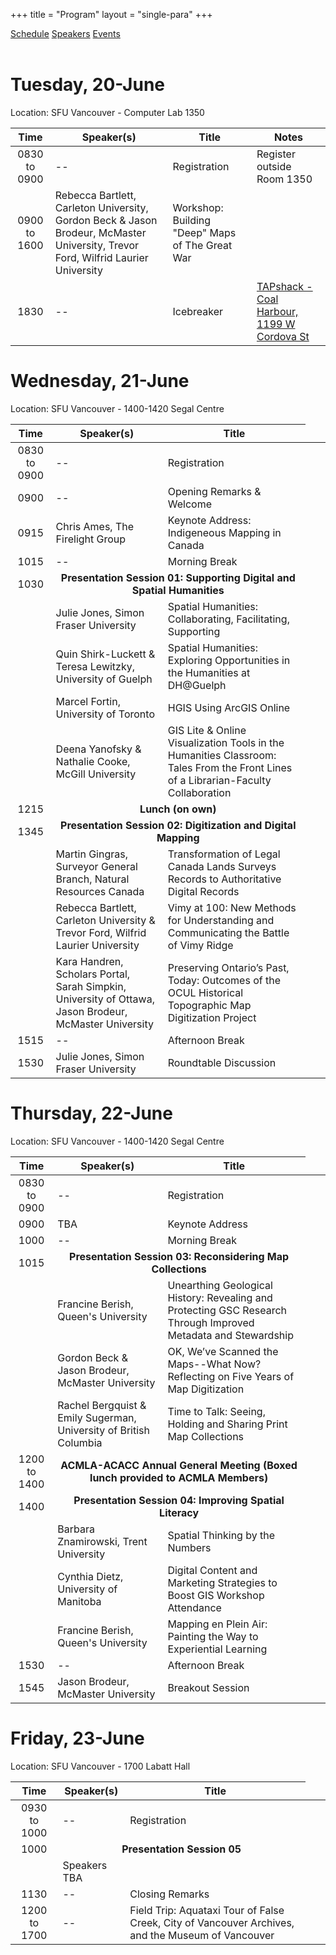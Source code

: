 +++
title = "Program"
layout = "single-para"
+++

<div class="program expanded button-group">
  <a href="../schedule" class="button active">Schedule</a>
  <a href="../speakers" class="button">Speakers</a>
  <a href="../events" class="button">Events</a>
</div>
<br />

# Tuesday, 20-June
Location: SFU Vancouver - Computer Lab 1350

|Time      | Speaker(s) | Title | Notes |
|:------------:| -----------| -----------|-----------|
|0830 to 0900|--|Registration|Register outside Room 1350|
|0900 to 1600|Rebecca Bartlett, Carleton University, Gordon Beck & Jason Brodeur, McMaster University, Trevor Ford, Wilfrid Laurier University |Workshop: Building "Deep" Maps of The Great War||
|1830|--|Icebreaker|[TAPshack - Coal Harbour, 1199 W Cordova St](http://tapshack.ca/menu.html)|

# Wednesday, 21-June
Location: SFU Vancouver - 1400-1420 Segal Centre 

|Time      | Speaker(s) | Title |
|:------------:|-----------|-----------|
|0830 to 0900|--|Registration|
|0900|--|Opening Remarks & Welcome|
|0915|Chris Ames, The Firelight Group|Keynote Address: Indigeneous Mapping in Canada|
|1015|--|Morning Break|
|1030<td colspan="2" align="center">**Presentation Session 01: Supporting Digital and Spatial Humanities**</td>
||Julie Jones, Simon Fraser University|Spatial Humanities: Collaborating, Facilitating, Supporting|
||Quin Shirk-Luckett & Teresa Lewitzky, University of Guelph|Spatial Humanities: Exploring Opportunities in the Humanities at DH@Guelph|
||Marcel Fortin, University of Toronto|HGIS Using ArcGIS Online|
||Deena Yanofsky & Nathalie Cooke, McGill University|GIS Lite & Online Visualization Tools in the Humanities Classroom: Tales From the Front Lines of a Librarian-Faculty Collaboration|
|1215<td colspan="2" align="center">**Lunch (on own)**</td>
|1345<td colspan="2" align="center">**Presentation Session 02: Digitization and Digital Mapping**</td>
||Martin Gingras, Surveyor General Branch, Natural Resources Canada|Transformation of Legal Canada Lands Surveys Records to Authoritative Digital Records|
||Rebecca Bartlett, Carleton University & Trevor Ford, Wilfrid Laurier University|Vimy at 100: New Methods for Understanding and Communicating the Battle of Vimy Ridge|
||Kara Handren, Scholars Portal, Sarah Simpkin, University of Ottawa, Jason Brodeur, McMaster University|Preserving Ontario’s Past, Today: Outcomes of the OCUL Historical Topographic Map Digitization Project|
|1515|--|Afternoon Break|
|1530|Julie Jones, Simon Fraser University|Roundtable Discussion|

# Thursday, 22-June
Location: SFU Vancouver - 1400-1420 Segal Centre

|Time      | Speaker(s) | Title |
|:-----------:|-----------|-----------|
|0830 to 0900|--|Registration|
|0900|TBA|Keynote Address|
|1000|--|Morning Break|
|1015<td colspan="2" align="center">**Presentation Session 03: Reconsidering Map Collections**</td>
||Francine Berish, Queen's University|Unearthing Geological History: Revealing and Protecting GSC Research Through Improved Metadata and Stewardship|
||Gordon Beck & Jason Brodeur, McMaster University|OK, We’ve Scanned the Maps--What Now? Reflecting on Five Years of Map Digitization|
||Rachel Bergquist & Emily Sugerman, University of British Columbia|Time to Talk: Seeing, Holding and Sharing Print Map Collections|
|1200 to 1400<td colspan="2" align="center">**ACMLA-ACACC Annual General Meeting (Boxed lunch provided to ACMLA Members)**
|1400<td colspan="2" align="center">**Presentation Session 04: Improving Spatial Literacy**</td>
||Barbara Znamirowski, Trent University|Spatial Thinking by the Numbers|
||Cynthia Dietz, University of Manitoba|Digital Content and Marketing Strategies to Boost GIS Workshop Attendance|
||Francine Berish, Queen's University |Mapping en Plein Air: Painting the Way to Experiential Learning|
|1530|--|Afternoon Break|
|1545|Jason Brodeur, McMaster University|Breakout Session|

# Friday, 23-June
Location: SFU Vancouver - 1700 Labatt Hall

|Time      | Speaker(s) | Title |
|:------------:|-----------|-----------|
|0930 to 1000|--|Registration|
|1000<td colspan="2" align="center">**Presentation Session 05**</td>
||Speakers TBA||
|1130|--|Closing Remarks|
|1200 to 1700|--|Field Trip: Aquataxi Tour of False Creek, City of Vancouver Archives, and the Museum of Vancouver|
